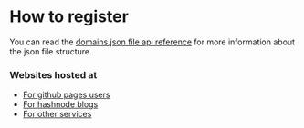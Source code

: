 # How to register

You can read the [domains.json file api reference](./domains-json.md) for more information about the json file structure.

### Websites hosted at

- [For github pages users](./hosted-at/github-pages.md)
- [For hashnode blogs](./hosted-at/hashnode.md)
- [For other services](./hosted-at/others.md)
